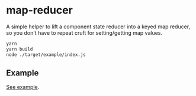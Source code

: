 # map-reducer

A simple helper to lift a component state reducer into a keyed map reducer, so
you don't have to repeat cruft for setting/getting map values.

``` bash
yarn
yarn build
node ./target/example/index.js
```

## Example

[See example](./src/example/index.ts).

